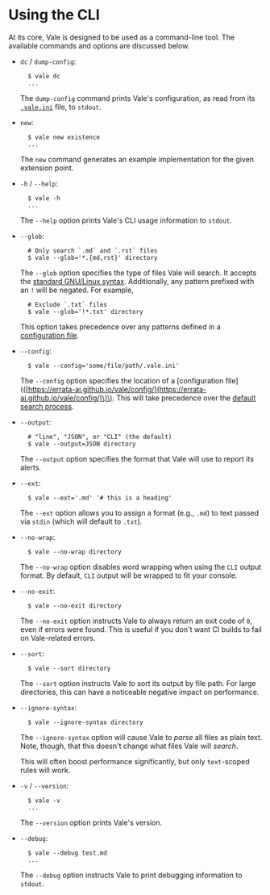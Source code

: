 # Using the CLI

At its core, Vale is designed to be used as a command-line tool. The available commands and options are discussed below.

* `dc` / `dump-config`:

  ```text
    $ vale dc
    ...
  ```

  The `dump-config` command prints Vale's configuration, as read from its [`.vale.ini`](https://errata-ai.github.io/vale/config/) file, to `stdout`.

* `new`:

  ```text
    $ vale new existence
    ...
  ```

  The `new` command generates an example implementation for the given extension point.

* `-h` / `--help`:

  ```text
    $ vale -h
    ...
  ```

  The `--help` option prints Vale's CLI usage information to `stdout`.

* `--glob`:

  ```text
    # Only search `.md` and `.rst` files
    $ vale --glob='*.{md,rst}' directory
  ```

  The `--glob` option specifies the type of files Vale will search. It accepts the [standard GNU/Linux syntax](https://github.com/gobwas/glob). Additionally, any pattern prefixed with an `!` will be negated. For example,

  ```text
    # Exclude `.txt` files
    $ vale --glob='!*.txt' directory
  ```

  This option takes precedence over any patterns defined in a [configuration file](https://errata-ai.github.io/vale/config/).

* `--config`:

  ```text
    $ vale --config='some/file/path/.vale.ini'
  ```

  The `--config` option specifies the location of a \[configuration file\]\(\([https://errata-ai.github.io/vale/config/](https://errata-ai.github.io/vale/config/)\)\). This will take precedence over the [default search process](https://errata-ai.github.io/vale/config/#basics).

* `--output`:

  ```text
    # "line", "JSON", or "CLI" (the default)
    $ vale --output=JSON directory
  ```

  The `--output` option specifies the format that Vale will use to report its alerts.

* `--ext`:

  ```text
    $ vale --ext='.md' '# this is a heading'
  ```

  The `--ext` option allows you to assign a format \(e.g., `.md`\) to text passed via `stdin` \(which will default to `.txt`\).

* `--no-wrap`:

  ```text
    $ vale --no-wrap directory
  ```

  The `--no-wrap` option disables word wrapping when using the `CLI` output format. By default, `CLI` output will be wrapped to fit your console.

* `--no-exit`:

  ```text
    $ vale --no-exit directory
  ```

  The `--no-exit` option instructs Vale to always return an exit code of `0`, even if errors were found. This is useful if you don't want CI builds to fail on Vale-related errors.

* `--sort`:

  ```text
    $ vale --sort directory
  ```

  The `--sort` option instructs Vale to sort its output by file path. For large directories, this can have a noticeable negative impact on performance.

* `--ignore-syntax`:

  ```text
    $ vale --ignore-syntax directory
  ```

  The `--ignore-syntax` option will cause Vale to _parse_ all files as plain text. Note, though, that this doesn't change what files Vale will _search_.

  This will often boost performance significantly, but only `text`-scoped rules will work.

* `-v` / `--version`:

  ```text
    $ vale -v
    ...
  ```

  The `--version` option prints Vale's version.

* `--debug`:

  ```text
    $ vale --debug test.md
    ...
  ```

  The `--debug` option instructs Vale to print debugging information to `stdout`.

